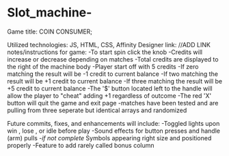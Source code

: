 # Slot_machine-
Game title: COIN CONSUMER;

Utilized technologies: JS, HTML, CSS, Affinity Designer
link: //ADD LINK
notes/instructions for game:
-To start spin click the knob
-Credits will increase or decrease depending on matches
-Total credits are displayed to the right of the machine body
-Player start off with 5 credits
-If zero matching the result will be -1 credit to current balance
-If two matching the result will be +1 credit to current balance
-If three matching the result will be +5 credit to current balance
-The '$' button located left to the handle will allow the player to "cheat" adding +1 regardless of outcome
-The red 'X' button will quit the game and exit page
    -matches have been tested and are pulling from three seperate but identical arrays and randomized

Future commits, fixes, and enhancements will include:
-Toggled lights upon win , lose , or idle before play
-Sound effects for button presses and handle (arm) pulls
-*if not complete* Symbols appearing right size and positioned properly
-Feature to add rarely called bonus column 